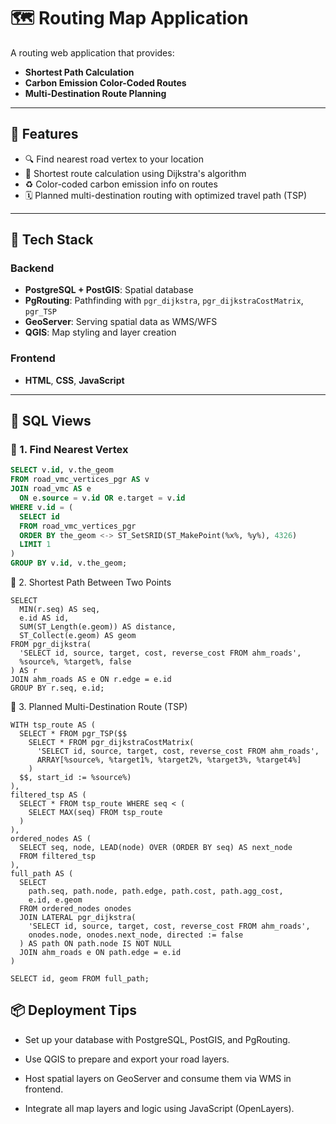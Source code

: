 # 🗺️ Routing Map Application

A routing web application that provides:
- **Shortest Path Calculation**
- **Carbon Emission Color-Coded Routes**
- **Multi-Destination Route Planning**

---

## 🚀 Features

- 🔍 Find nearest road vertex to your location
- 🧭 Shortest route calculation using Dijkstra's algorithm
- ♻️ Color-coded carbon emission info on routes
- 🗓️ Planned multi-destination routing with optimized travel path (TSP)

---

## 🧰 Tech Stack

### Backend
- **PostgreSQL + PostGIS**: Spatial database
- **PgRouting**: Pathfinding with `pgr_dijkstra`, `pgr_dijkstraCostMatrix`, `pgr_TSP`
- **GeoServer**: Serving spatial data as WMS/WFS
- **QGIS**: Map styling and layer creation

### Frontend
- **HTML**, **CSS**, **JavaScript**

---

## 🧮 SQL Views

### 🔹 1. Find Nearest Vertex

```sql
SELECT v.id, v.the_geom 
FROM road_vmc_vertices_pgr AS v 
JOIN road_vmc AS e 
  ON e.source = v.id OR e.target = v.id 
WHERE v.id = (
  SELECT id 
  FROM road_vmc_vertices_pgr 
  ORDER BY the_geom <-> ST_SetSRID(ST_MakePoint(%x%, %y%), 4326) 
  LIMIT 1
) 
GROUP BY v.id, v.the_geom;
``` 
🔹 2. Shortest Path Between Two Points
``` 
SELECT 
  MIN(r.seq) AS seq,
  e.id AS id,
  SUM(ST_Length(e.geom)) AS distance,
  ST_Collect(e.geom) AS geom
FROM pgr_dijkstra(
  'SELECT id, source, target, cost, reverse_cost FROM ahm_roads',
  %source%, %target%, false
) AS r
JOIN ahm_roads AS e ON r.edge = e.id
GROUP BY r.seq, e.id;
``` 
🔹 3. Planned Multi-Destination Route (TSP)
``` 
WITH tsp_route AS (
  SELECT * FROM pgr_TSP($$
    SELECT * FROM pgr_dijkstraCostMatrix(
      'SELECT id, source, target, cost, reverse_cost FROM ahm_roads',
      ARRAY[%source%, %target1%, %target2%, %target3%, %target4%]
    )
  $$, start_id := %source%)
),
filtered_tsp AS (
  SELECT * FROM tsp_route WHERE seq < (
    SELECT MAX(seq) FROM tsp_route
  )
),
ordered_nodes AS (
  SELECT seq, node, LEAD(node) OVER (ORDER BY seq) AS next_node 
  FROM filtered_tsp
),
full_path AS (
  SELECT 
    path.seq, path.node, path.edge, path.cost, path.agg_cost,
    e.id, e.geom 
  FROM ordered_nodes onodes
  JOIN LATERAL pgr_dijkstra(
    'SELECT id, source, target, cost, reverse_cost FROM ahm_roads',
    onodes.node, onodes.next_node, directed := false
  ) AS path ON path.node IS NOT NULL
  JOIN ahm_roads e ON path.edge = e.id
)

SELECT id, geom FROM full_path;
```  

## 📦 Deployment Tips
- Set up your database with PostgreSQL, PostGIS, and PgRouting.

- Use QGIS to prepare and export your road layers.

- Host spatial layers on GeoServer and consume them via WMS in frontend.

- Integrate all map layers and logic using JavaScript (OpenLayers).



